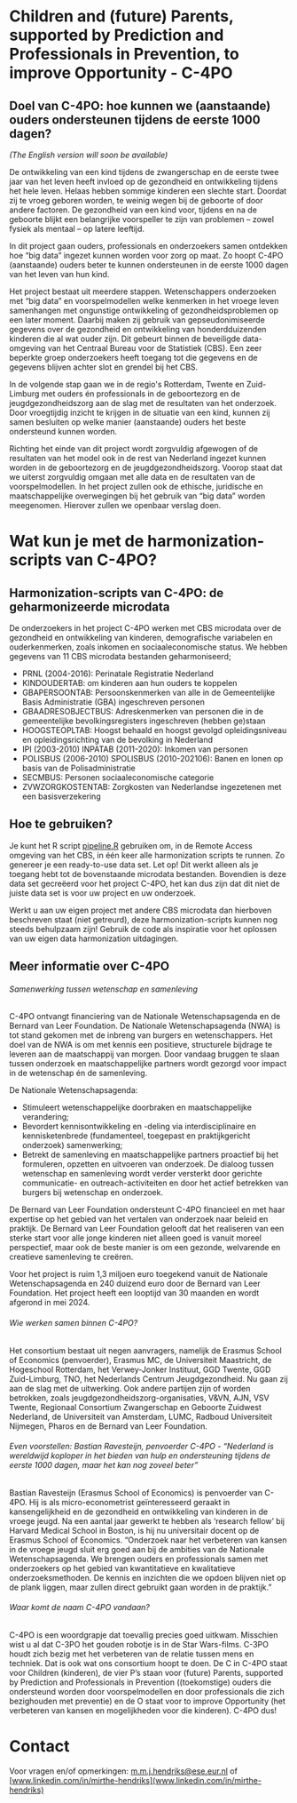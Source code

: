 # Children and (future) Parents, supported by Prediction and Professionals in Prevention, to improve Opportunity - C-4PO

## Doel van C-4PO: hoe kunnen we (aanstaande) ouders ondersteunen tijdens de eerste 1000 dagen?
*(The English version will soon be available)*

De ontwikkeling van een kind tijdens de zwangerschap en de eerste twee jaar van het leven heeft invloed op de gezondheid en ontwikkeling tijdens het hele leven. Helaas hebben sommige kinderen een slechte start. Doordat zij te vroeg geboren worden, te weinig wegen bij de geboorte of door andere factoren. De gezondheid van een kind voor, tijdens en na de geboorte blijkt een belangrijke voorspeller te zijn van problemen – zowel fysiek als mentaal – op latere leeftijd.

In dit project gaan ouders, professionals en onderzoekers samen ontdekken hoe “big data” ingezet kunnen worden voor zorg op maat. Zo hoopt C-4PO (aanstaande) ouders beter te kunnen ondersteunen in de eerste 1000 dagen van het leven van hun kind.

Het project bestaat uit meerdere stappen. Wetenschappers onderzoeken met “big data” en voorspelmodellen welke kenmerken in het vroege leven samenhangen met ongunstige ontwikkeling of gezondheidsproblemen op een later moment. Daarbij maken zij gebruik van gepseudonimiseerde gegevens over de gezondheid en ontwikkeling van honderdduizenden kinderen die al wat ouder zijn. Dit gebeurt binnen de beveiligde data-omgeving van het Centraal Bureau voor de Statistiek (CBS). Een zeer beperkte groep onderzoekers heeft toegang tot die gegevens en de gegevens blijven achter slot en grendel bij het CBS.

In de volgende stap gaan we in de regio's Rotterdam, Twente en Zuid-Limburg met ouders én professionals in de geboortezorg en de jeugdgezondheidszorg aan de slag met de resultaten van het onderzoek. Door vroegtijdig inzicht te krijgen in de situatie van een kind, kunnen zij samen besluiten op welke manier (aanstaande) ouders het beste ondersteund kunnen worden. 

Richting het einde van dit project wordt zorgvuldig afgewogen of de resultaten van het model ook in de rest van Nederland ingezet kunnen worden in de geboortezorg en de jeugdgezondheidszorg. Voorop staat dat we uiterst zorgvuldig omgaan met alle data en de resultaten van de voorspelmodellen. In het project zullen ook de ethische, juridische en maatschappelijke overwegingen bij het gebruik van “big data” worden meegenomen. Hierover zullen we openbaar verslag doen.

# Wat kun je met de harmonization-scripts van C-4PO? 
## Harmonization-scripts van C-4PO: de geharmonizeerde microdata 
De onderzoekers in het project C-4PO werken met CBS microdata over de gezondheid en ontwikkeling van kinderen, demografische variabelen en ouderkenmerken, zoals inkomen en sociaaleconomische status. We hebben gegevens van 11 CBS microdata bestanden geharmoniseerd;
- PRNL (2004-2016): Perinatale Registratie Nederland 
- KINDOUDERTAB: om kinderen aan hun ouders te koppelen
- GBAPERSOONTAB: Persoonskenmerken van alle in de Gemeentelijke Basis Administratie (GBA) ingeschreven personen
-	GBAADRESOBJECTBUS: Adreskenmerken van personen die in de gemeentelijke bevolkingsregisters ingeschreven (hebben ge)staan
-	HOOGSTEOPLTAB: Hoogst behaald en hoogst gevolgd opleidingsniveau en opleidingsrichting van de bevolking in Nederland 
-	IPI (2003-2010) INPATAB (2011-2020): Inkomen van personen 
-	POLISBUS (2006-2010) SPOLISBUS (2010-202106): Banen en lonen op basis van de Polisadministratie 
-	SECMBUS: Personen sociaaleconomische categorie
-	ZVWZORGKOSTENTAB: Zorgkosten van Nederlandse ingezetenen met een basisverzekering

## Hoe te gebruiken? 
Je kunt het R script [pipeline.R](https://github.com/MMJHendriks/HarmonizationScripts_CBSmicrodata/blob/main/C-4PO/pipeline.R) gebruiken om, in de Remote Access omgeving van het CBS, in één keer alle harmonization scripts te runnen. Zo genereer je een ready-to-use data set. Let op! Dit werkt alleen als je toegang hebt tot de bovenstaande microdata bestanden. Bovendien is deze data set gecreëerd voor het project C-4PO, het kan dus zijn dat dit niet de juiste data set is voor uw project en uw onderzoek.  

Werkt u aan uw eigen project met andere CBS microdata dan hierboven beschreven staat (niet getreurd), deze harmonization-scripts kunnen nog steeds behulpzaam zijn! Gebruik de code als inspiratie voor het oplossen van uw eigen data harmonization uitdagingen. 


## Meer informatie over C-4PO
###### Samenwerking tussen wetenschap en samenleving
C-4PO ontvangt financiering van de Nationale Wetenschapsagenda en de Bernard van Leer Foundation. De Nationale Wetenschapsagenda (NWA) is tot stand gekomen met de inbreng van burgers en wetenschappers. Het doel van de NWA is om met kennis een positieve, structurele bijdrage te leveren aan de maatschappij van morgen. Door vandaag bruggen te slaan tussen onderzoek en maatschappelijke partners wordt gezorgd voor impact in de wetenschap én de samenleving.  

De Nationale Wetenschapsagenda:
-	Stimuleert wetenschappelijke doorbraken en maatschappelijke verandering; 
-	Bevordert kennisontwikkeling en -deling via interdisciplinaire en kennisketenbrede (fundamenteel, toegepast en praktijkgericht onderzoek) samenwerking; 
-	Betrekt de samenleving en maatschappelijke partners proactief bij het formuleren, opzetten en uitvoeren van onderzoek. De dialoog tussen wetenschap en samenleving wordt verder versterkt door gerichte communicatie- en outreach-activiteiten en door het actief betrekken van burgers bij wetenschap en onderzoek.

De Bernard van Leer Foundation ondersteunt C-4PO financieel en met haar expertise op het gebied van het vertalen van onderzoek naar beleid en praktijk. De Bernard van Leer Foundation gelooft dat het realiseren van een sterke start voor alle jonge kinderen niet alleen goed is vanuit moreel perspectief, maar ook de beste manier is om een gezonde, welvarende en creatieve samenleving te creëren.

Voor het project is ruim 1,3 miljoen euro toegekend vanuit de Nationale Wetenschapsagenda en 240 duizend euro door de Bernard van Leer Foundation. Het project heeft een looptijd van 30 maanden en wordt afgerond in mei 2024.

###### Wie werken samen binnen C-4PO?
Het consortium bestaat uit negen aanvragers, namelijk de Erasmus School of Economics (penvoerder), Erasmus MC, de Universiteit Maastricht, de Hogeschool Rotterdam, het Verwey-Jonker Instituut, GGD Twente, GGD Zuid-Limburg, TNO, het Nederlands Centrum Jeugdgezondheid. Nu gaan zij aan de slag met de uitwerking. Ook andere partijen zijn of worden betrokken, zoals jeugdgezondheidszorg-organisaties, V&VN, AJN, VSV Twente, Regionaal Consortium Zwangerschap en Geboorte Zuidwest Nederland, de Universiteit van Amsterdam, LUMC, Radboud Universiteit Nijmegen, Pharos en de Bernard van Leer Foundation. 

###### Even voorstellen: Bastian Ravesteijn, penvoerder C-4PO - *“Nederland is wereldwijd koploper in het bieden van hulp en ondersteuning tijdens de eerste 1000 dagen, maar het kan nog zoveel beter”*
Bastian Ravesteijn (Erasmus School of Economics) is penvoerder van C-4PO. Hij is als micro-econometrist geïnteresseerd geraakt in kansengelijkheid en de gezondheid en ontwikkeling van kinderen in de vroege jeugd. Na een aantal jaar gewerkt te hebben als ‘research fellow’ bij Harvard Medical School in Boston, is hij nu universitair docent op de Erasmus School of Economics. “Onderzoek naar het verbeteren van kansen in de vroege jeugd sluit erg goed aan bij de ambities van de Nationale Wetenschapsagenda. We brengen ouders en professionals samen met onderzoekers op het gebied van kwantitatieve en kwalitatieve onderzoeksmethoden. De kennis en inzichten die we opdoen blijven niet op de plank liggen, maar zullen direct gebruikt gaan worden in de praktijk.”

###### Waar komt de naam C-4PO vandaan?
C-4PO is een woordgrapje dat toevallig precies goed uitkwam. Misschien wist u al dat C-3PO het gouden robotje is in de Star Wars-films. C-3PO houdt zich bezig met het verbeteren van de relatie tussen mens en techniek. Dat is ook wat ons consortium hoopt te doen. De C in C-4PO staat voor Children (kinderen), de vier P’s staan voor (future) Parents, supported by Prediction and Professionals in Prevention ((toekomstige) ouders die ondersteund worden door voorspelmodellen en door professionals die zich bezighouden met preventie) en de O staat voor to improve Opportunity (het verbeteren van kansen en mogelijkheden voor die kinderen). C-4PO dus!

# Contact
Voor vragen en/of opmerkingen: [m.m.j.hendriks@ese.eur.nl](m.m.j.hendriks@ese.eur.nl) of [www.linkedin.com/in/mirthe-hendriks](www.linkedin.com/in/mirthe-hendriks)








